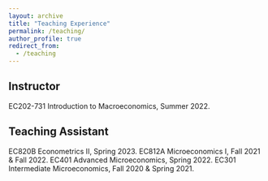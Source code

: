 ```yaml
---
layout: archive
title: "Teaching Experience"
permalink: /teaching/
author_profile: true
redirect_from:
  - /teaching
---
```


## Instructor
EC202-731 Introduction to Macroeconomics, Summer 2022.

## Teaching Assistant
EC820B Econometrics II, Spring 2023.
EC812A Microeconomics I, Fall 2021 & Fall 2022.
EC401 Advanced Microeconomics, Spring 2022.
EC301 Intermediate Microeconomics, Fall 2020 & Spring 2021.

